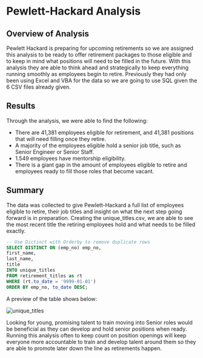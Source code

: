 # Pewlett-Hackard Analysis
## Overview of Analysis
Pewlett Hackard is preparing for upcoming retirements so we are assigned this analysis to be ready to offer retirement packages to those eligible and to keep in mind what positions will need to be filled in the future. With this analysis they are able to think ahead and strategically to keep everything running smoothly as employees begin to retire. Previously they had only been using Excel and VBA for the data so we are going to use SQL given the 6 CSV files already given.

## Results
Through the analysis, we were able to find the following:

* There are 41,381 employees eligible for retirement, and 41,381 positions that will need filling once they retire.
* A majority of the employees eligible hold a senior job title, such as Senior Engineer or Senior Staff.
* 1.549 employees have mentorship eligibility.
* There is a giant gap in the amount of employees eligible to retire and employees ready to fill those roles that become vacant.

## Summary
The data was collected to give Pewlett-Hackard a full list of employees eligible to retire, their job titles and insight on what the next step going forward is in preparation.
Creating the unique_titles.csv, we are able to see the most recent title the retiring employees hold and what needs to be filled exactly.

``` SQL
-- Use Dictinct with Orderby to remove duplicate rows
SELECT DISTINCT ON (emp_no) emp_no, 
first_name,
last_name,
title
INTO unique_titles
FROM retirement_titles as rt
WHERE (rt.to_date = '9999-01-01')
ORDER BY emp_no, to_date DESC; 
```
A preview of the table shows below:

![unique_titles](https://github.com/alishalopez/Pewlett_Hackard_Analysis/blob/930bfcd510a74f56ddcd32d7c8a770aa4fa412d2/unique_titles.png)

Looking for young, promising talent to train moving into Senior roles would be beneficial as they can develop and hold senior positions when ready. Running this analysis often to keep count on position openings will keep everyone more accountable to train and develop talent around them so they are able to promote later down the line as retirements happen.
